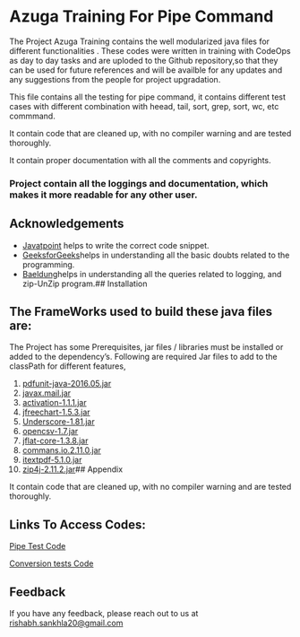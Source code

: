 
# Azuga Training For Pipe Command
The Project Azuga Training contains the well modularized java files for different functionalities . These codes were written in training with CodeOps as day to day tasks and are uploded to the Github repository,so that they can be used for future references and will be availble for any updates and any suggestions from the people for project upgradation.

This file contains all the testing for pipe command, it contains different test cases with different combination with heead, tail, sort, grep, sort, wc, etc commmand.

It contain code that are cleaned up, with no compiler warning and are tested thoroughly.

It contain proper documentation with all the comments and copyrights.

### Project contain all the loggings and documentation, which makes it more readable for any other user.

## Acknowledgements

 - [Javatpoint](https://awesomeopensource.com/project/elangosundar/awesome-README-templates) helps to write the correct code snippet.
 - [GeeksforGeeks](https://github.com/matiassingers/awesome-readme)helps in understanding all the basic doubts related to the programming.
 - [Baeldung](https://bulldogjob.com/news/449-how-to-write-a-good-readme-for-your-github-project)helps in understanding all the queries related to logging, and zip-UnZip program.## Installation
## The FrameWorks used to build these java files are:

The Project has some Prerequisites, jar files / libraries must be installed or added to the dependency’s. Following are required Jar files to add to the classPath for different features,
1. [pdfunit-java-2016.05.jar](http://www.pdfunit.com/en/download/)
2. [javax.mail.jar](https://jar-download.com/artifacts/com.sun.mail/javax.mail/1.6.1/source-code)
3. [activation-1.1.1.jar](https://jar-download.com/artifacts/javax.activation/activation/1.1.1/source-code)
4. [jfreechart-1.5.3.jar](https://search.maven.org/artifact/org.jfree/jfreechart/1.5.3/jar)
5. [Underscore-1.81.jar](https://mavenlibs.com/jar/file/com.github.javadev/underscore)
6. [opencsv-1.7.jar](https://jar-download.com/?search_box=opencsv-1.7)
7. [jflat-core-1.3.8.jar](https://jar-download.com/?search_box=JFlat)
8. [commans.io.2.11.0.jar](https://mvnrepository.com/artifact/commons-io/commons-io/2.11.0)
9. [itextpdf-5.1.0.jar](https://mvnrepository.com/artifact/com.itextpdf/itextpdf/5.1.0)
10. [zip4j-2.11.2.jar](https://mvnrepository.com/artifact/net.lingala.zip4j/zip4j/2.11.2)## Appendix

It contain code that are cleaned up, with no compiler warning and are tested thoroughly.
## Links To Access Codes:

[Pipe Test Code](https://github.com/rishabhsankhla03/AzugaTraining/blob/development/test/CSVtoHTMLTest.java)

[Conversion tests Code](https://github.com/rishabhsankhla03/AzugaTraining/blob/development/test/PipeTest.java)

## Feedback

If you have any feedback, please reach out to us at rishabh.sankhla20@gmail.com
